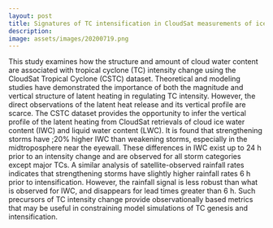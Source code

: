 ```yaml
---
layout: post
title: Signatures of TC intensification in CloudSat measurements of ice water content
description:
image: assets/images/20200719.png
---
```


This study examines how the structure and amount of cloud water content are associated with tropical cyclone (TC) intensity change using the CloudSat Tropical Cyclone (CSTC) dataset. Theoretical and modeling studies have demonstrated the importance of both the magnitude and vertical structure of latent heating in regulating TC intensity. However, the direct observations of the latent heat release and its vertical profile are scarce. The CSTC dataset provides the opportunity to infer the vertical profile of the latent heating from CloudSat retrievals of cloud ice water content (IWC) and liquid water content (LWC). It is found that strengthening storms have ;20% higher IWC than weakening storms, especially in the midtroposphere near the eyewall. These differences in IWC exist up to 24 h prior to an intensity change and are observed for all storm categories except major TCs. A similar analysis of satellite-observed rainfall rates indicates that strengthening storms have slightly higher rainfall rates 6 h prior to intensification. However, the rainfall signal is less robust than what is observed for IWC, and disappears for lead times greater than 6 h. Such precursors of TC intensity change provide observationally based metrics that may be useful in constraining model simulations of TC genesis and intensification.

